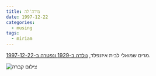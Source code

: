 ```yaml
---
title: מירה'לה
date: 1997-12-22
categories:
  - musing
tags:
  - miriam
---
```


מרים שמואלי לבית איזנפלד, [נולדה ב-1929 ונפטרה ב-1997-12-22](https://gravez.me/deceased/61E392B9-449E-413D-92F2-0D64A5593C69).

![צילום קברה](/pupko-papers/assets/images/1997-12-22-miriam-grave.jpg)

